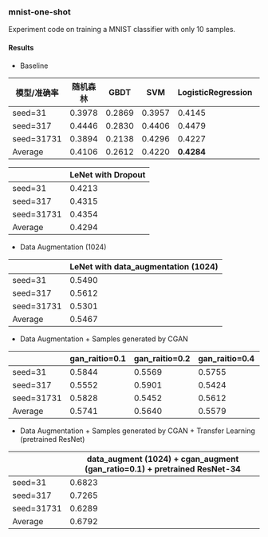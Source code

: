 ### mnist-one-shot

Experiment code on training a MNIST classifier with only 10 samples.

#### Results

- Baseline

| 模型/准确率 | 随机森林 | GBDT   | SVM        | LogisticRegression | KNN (k=1)  |
| ----------- | -------- | ------ | ---------- | ------------------ | ---------- |
| seed=31     | 0.3978   | 0.2869 | 0.3957     | 0.4145             | 0.3975     |
| seed=317    | 0.4446   | 0.2830 | 0.4406     | 0.4479             | 0.4406     |
| seed=31731  | 0.3894   | 0.2138 | 0.4296     | 0.4227             | 0.4296     |
| Average     | 0.4106   | 0.2612 | 0.4220     | **0.4284**         | 0.4226     |


|            | LeNet with Dropout |
| ---------- | ------------------ |
| seed=31    | 0.4213             |
| seed=317   | 0.4315             |
| seed=31731 | 0.4354             |
| Average    | 0.4294             |

- Data Augmentation (1024)

|            | LeNet with data_augmentation (1024) |
| ---------- | ----------------------------------- |
| seed=31    | 0.5490                              |
| seed=317   | 0.5612                              |
| seed=31731 | 0.5301                              |
| Average    | 0.5467                              |


- Data Augmentation + Samples generated by CGAN

|            | gan_raitio=0.1    | gan_raitio=0.2 | gan_raitio=0.4 | gan_raitio=0.6 | gan_raitio=1.0 |
| ---------- | ----------------- | -------------- | -------------- | -------------- | -------------- |
| seed=31    | 0.5844            | 0.5569         | 0.5755         | 0.5598         | 0.5030         |
| seed=317   | 0.5552            | 0.5901         | 0.5424         | 0.5180         | 0.5573         |
| seed=31731 | 0.5828            | 0.5452         | 0.5612         | 0.5469         | 0.5627         |
| Average    | 0.5741            | 0.5640         | 0.5579         | 0.5415         | 0.5410         |

- Data Augmentation + Samples generated by CGAN + Transfer Learning (pretrained ResNet)

|            | data_augment (1024) + cgan_augment (gan_ratio=0.1) + pretrained ResNet-34 |
| ---------- | ------------------------------------------------------------ |
| seed=31    | 0.6823                                                       |
| seed=317   | 0.7265                                                       |
| seed=31731 | 0.6289                                                       |
| Average    | 0.6792                                                       |

